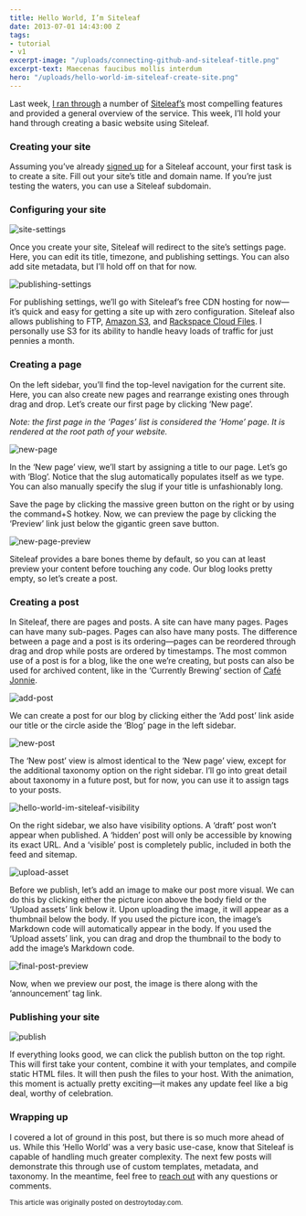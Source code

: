 ```yaml
---
title: Hello World, I’m Siteleaf
date: 2013-07-01 14:43:00 Z
tags:
- tutorial
- v1
excerpt-image: "/uploads/connecting-github-and-siteleaf-title.png"
excerpt-text: Maecenas faucibus mollis interdum
hero: "/uploads/hello-world-im-siteleaf-create-site.png"
---
```


Last week, [I ran through](/blog/overview) a number of [Siteleaf’s](http://siteleaf.com) most compelling features and provided a general overview of the service. This week, I’ll hold your hand through creating a basic website using Siteleaf.


### Creating your site

Assuming you’ve already [signed up](http://manage.siteleaf.com/signup) for a Siteleaf account, your first task is to create a site. Fill out your site’s title and domain name. If you’re just testing the waters, you can use a Siteleaf subdomain.

### Configuring your site

![site-settings](/uploads/hello-world-im-siteleaf-site-settings.png) 

Once you create your site, Siteleaf will redirect to the site’s settings page. Here, you can edit its title, timezone, and publishing settings. You can also add site metadata, but I’ll hold off on that for now.

![publishing-settings](/uploads/hello-world-im-siteleaf-publishing-settings.png) 

For publishing settings, we’ll go with Siteleaf’s free CDN hosting for now—it’s quick and easy for getting a site up with zero configuration. Siteleaf also allows publishing to FTP, [Amazon S3](http://aws.amazon.com/s3/), and [Rackspace Cloud Files](http://rackspace.com/cloud/files/). I personally use S3 for its ability to handle heavy loads of traffic for just pennies a month.

### Creating a page

On the left sidebar, you’ll find the top-level navigation for the current site. Here, you can also create new pages and rearrange existing ones through drag and drop. Let’s create our first page by clicking ‘New page’.

*Note: the first page in the ‘Pages’ list is considered the ‘Home’ page. It is rendered at the root path of your website.*

![new-page](/uploads/hello-world-im-siteleaf-new-page.png) 

In the ‘New page’ view, we’ll start by assigning a title to our page. Let’s go with ‘Blog’. Notice that the slug automatically populates itself as we type. You can also manually specify the slug if your title is unfashionably long.

Save the page by clicking the massive green button on the right or by using the command+S hotkey. Now, we can preview the page by clicking the ‘Preview’ link just below the gigantic green save button.

![new-page-preview](/uploads/hello-world-im-siteleaf-new-page-preview.png) 

Siteleaf provides a bare bones theme by default, so you can at least preview your content before touching any code. Our blog looks pretty empty, so let’s create a post.

### Creating a post

In Siteleaf, there are pages and posts. A site can have many pages. Pages can have many sub-pages. Pages can also have many posts. The difference between a page and a post is its ordering—pages can be reordered through drag and drop while posts are ordered by timestamps. The most common use of a post is for a blog, like the one we’re creating, but posts can also be used for archived content, like in the ‘Currently Brewing’ section of [Café Jonnie](http://www.cafejonnie.com/).

![add-post](/uploads/hello-world-im-siteleaf-add-post.png) 

We can create a post for our blog by clicking either the ‘Add post’ link aside our title or the circle aside the ‘Blog’ page in the left sidebar.

![new-post](/uploads/hello-world-im-siteleaf-new-post.png) 

The ‘New post’ view is almost identical to the ‘New page’ view, except for the additional taxonomy option on the right sidebar. I’ll go into great detail about taxonomy in a future post, but for now, you can use it to assign tags to your posts.

![hello-world-im-siteleaf-visibility](/uploads/hello-world-im-siteleaf-visibility.png) 

On the right sidebar, we also have visibility options. A ‘draft’ post won’t appear when published. A ‘hidden’ post will only be accessible by knowing its exact URL. And a ‘visible’ post is completely public, included in both the feed and sitemap.

![upload-asset](/uploads/hello-world-im-siteleaf-upload-asset.png) 

Before we publish, let’s add an image to make our post more visual. We can do this by clicking either the picture icon above the body field or the ‘Upload assets’ link below it. Upon uploading the image, it will appear as a thumbnail below the body. If you used the picture icon, the image’s Markdown code will automatically appear in the body. If you used the ‘Upload assets’ link, you can drag and drop the thumbnail to the body to add the image’s Markdown code.

![final-post-preview](/uploads/hello-world-im-siteleaf-final-post-preview.jpg) 

Now, when we preview our post, the image is there along with the ‘announcement’ tag link.

### Publishing your site

![publish](/uploads/hello-world-im-siteleaf-publish.png) 

If everything looks good, we can click the publish button on the top right. This will first take your content, combine it with your templates, and compile static HTML files. It will then push the files to your host. With the animation, this moment is actually pretty exciting—it makes any update feel like a big deal, worthy of celebration.

### Wrapping up

I covered a lot of ground in this post, but there is so much more ahead of us. While this ‘Hello World’ was a very basic use-case, know that Siteleaf is capable of handling much greater complexity. The next few posts will demonstrate this through use of custom templates, metadata, and taxonomy. In the meantime, feel free to [reach out](http://twitter.com/siteleaf) with any questions or comments.

<small>This article was originally posted on destroytoday.com.</small>
